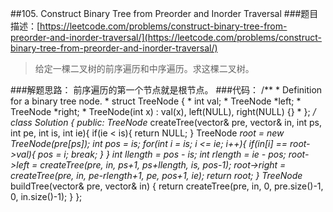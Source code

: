 ##105. Construct Binary Tree from Preorder and Inorder Traversal 
###题目描述：[https://leetcode.com/problems/construct-binary-tree-from-preorder-and-inorder-traversal/](https://leetcode.com/problems/construct-binary-tree-from-preorder-and-inorder-traversal/)
> 给定一棵二叉树的前序遍历和中序遍历。求这棵二叉树。

###解题思路：
前序遍历的第一个节点就是根节点。
###代码：
	/**
	 * Definition for a binary tree node.
	 * struct TreeNode {
	 *     int val;
	 *     TreeNode *left;
	 *     TreeNode *right;
	 *     TreeNode(int x) : val(x), left(NULL), right(NULL) {}
	 * };
	 */
	class Solution {
	public:
	    TreeNode* createTree(vector<int>& pre, vector<int>& in, int ps, int pe, int is, int ie){
	        if(ie < is){
	            return NULL;
	        }
	        TreeNode *root = new TreeNode(pre[ps]);
	        int pos = is;
	        for(int i = is; i <= ie; i++){
	            if(in[i] == root->val){
	                pos = i;
	                break;
	            }
	        }
	        int llength = pos - is;
	        int rlength = ie - pos;
	        root->left = createTree(pre, in, ps+1, ps+llength, is, pos-1);
	        root->right = createTree(pre, in, pe-rlength+1, pe, pos+1, ie);
	        return root;
	    }
	    TreeNode* buildTree(vector<int>& pre, vector<int>& in) {
	        return createTree(pre, in, 0, pre.size()-1, 0, in.size()-1);
	    }
	};